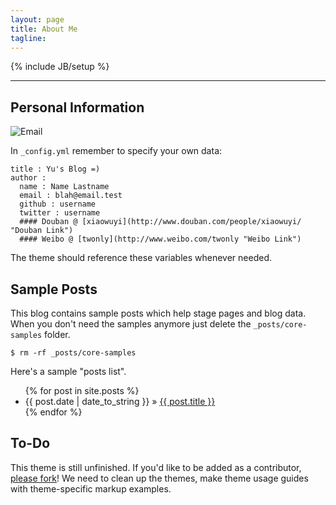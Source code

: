 ```yaml
---
layout: page
title: About Me
tagline: 
---
```

{% include JB/setup %}

- - -

## Personal Information

![Email](http://services.nexodyne.com/email/icon/EgKqVgkYtA%3D%3D/jpSw7ZI%3D/R01haWw%3D/0/image.png)
  
In ```_config.yml``` remember to specify your own data:
    
    title : Yu's Blog =)
    author :
      name : Name Lastname
      email : blah@email.test
      github : username
      twitter : username
      #### Douban @ [xiaowuyi](http://www.douban.com/people/xiaowuyi/ "Douban Link")  
      #### Weibo @ [twonly](http://www.weibo.com/twonly "Weibo Link")

The theme should reference these variables whenever needed.
    
## Sample Posts

This blog contains sample posts which help stage pages and blog data.
When you don't need the samples anymore just delete the `_posts/core-samples` folder.

    $ rm -rf _posts/core-samples

Here's a sample "posts list".

<ul class="posts">
  {% for post in site.posts %}
    <li><span>{{ post.date | date_to_string }}</span> &raquo; <a href="{{ BASE_PATH }}{{ post.url }}">{{ post.title }}</a></li>
  {% endfor %}
</ul>

## To-Do

This theme is still unfinished. If you'd like to be added as a contributor, [please fork](http://github.com/plusjade/jekyll-bootstrap)!
We need to clean up the themes, make theme usage guides with theme-specific markup examples.


